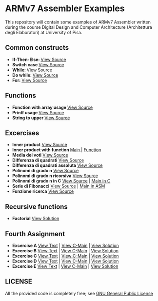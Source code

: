 # ARMv7 Assembler Examples
This repository will contain some examples of ARMv7 Assembler written during the course Digital Design and Computer Architecture (Architettura degli Elaboratori) at University of Pisa.

## Common constructs
* <b>If-Then-Else: </b> <a href="Common/ifthenelse.s" alt="If then else..">View Source</a>
* <b>Switch case </b> <a href="Common/switch.s" alt="Switch..">View Source</a>
* <b>While: </b> <a href="Common/while.s" alt="While..">View Source</a>
* <b>Do while: </b> <a href="Common/dowhile.s" alt="Do While..">View Source</a>
* <b>For: </b> <a href="Common/for.s" alt="For..">View Source</a>
## Functions
* <b>Function with array usage </b> <a href="Functions/arrayfunc.s" alt="Function with array usage..">View Source</a>
* <b>Printf usage </b> <a href="Functions/printf.s" alt="Printf usage..">View Source</a>
* <b>String to upper </b> <a href="Functions/strupper.s" alt="string to upper..">View Source</a>

## Excercises
* <b>Inner product</b> <a href="Excercises/innerproduct.s" alt="Excercise to calculate inner product..">View Source</a>
* <b>Inner product with function </b> <a href="Excercises/main.s" alt="Main">Main </a> | <a href="Excercises/IP.s" alt="Function for inner product"> Function</a>
* <b>Media dei voti</b> <a href="Excercises/mediavoti.s" alt="Excercise to calculate grades avg..">View Source</a>
* <b>Differenza di quadrati</b> <a href="Excercises/diffquad.s" alt="Excercise to calculate square difference">View Source</a>
* <b>Differenza di quadrati assoluta</b> <a href="Excercises/diffquadabs.s" alt="Excercise to calculate square difference in abs values">View Source</a>
* <b>Polinomi di grado n</b> <a href="Excercises/polypow.s" alt="Excercise to calculate polynomial exponentials.">View Source</a>
* <b>Polinomi di grado n ricorsiva</b> <a href="Excercises/polypowrec.s" alt="Excercise to calculate polynomial exponentials, recursively.">View Source</a>
* <b>Polinomi di grado n in C</b> <a href="Excercises/mypow.s" alt="Excercise to calculate polynomial exponentials. Usage of function in C.">View Source</a> | <a href="Excercises/main.c" alt="C program to test it">Main in C</a>
* <b>Serie di Fibonacci</b> <a href="Excercises/fibonacci.s" alt="Excercise to calculate Fibonacci serie.">View Source</a> | <a href="Excercises/mainFibo.s" alt="ASM program to test it with ATOI func">Main in ASM</a>
* <b>Funzione ricerca</b> <a href="Excercises/vecchioesame.s" alt="Excercise to a number inside a vector of int elements.">View Source</a>

## Recursive functions
* <b>Factorial</b> <a href="RFunctions/fact.s" alt="recursive factorial function">View Solution</a>
## Fourth Assignment
* <b>Excercise A</b> <a href="4Quiz/A/text.c" alt="TEXT">View Text</a> | <a href="4Quiz/A/main.c" alt="MAIN">View C-Main</a> | <a href="4Quiz/A/solution.s" alt="Excercise A">View Solution</a>
* <b>Excercise B</b> <a href="4Quiz/B/text.c" alt="TEXT">View Text</a> | <a href="4Quiz/B/main.c" alt="MAIN">View C-Main</a> |  <a href="4Quiz/B/solution.s" alt="Excercise B">View Solution</a>
* <b>Excercise C</b> <a href="4Quiz/C/text.c" alt="TEXT">View Text</a> | <a href="4Quiz/C/main.c" alt="MAIN">View C-Main</a> |  <a href="4Quiz/C/solution.s" alt="Excercise C">View Solution</a>
* <b>Excercise D</b> <a href="4Quiz/D/text.c" alt="TEXT">View Text</a> | <a href="4Quiz/D/main.c" alt="MAIN">View C-Main</a> |  <a href="4Quiz/D/solution.s" alt="Excercise D">View Solution</a>
* <b>Excercise E</b> <a href="4Quiz/E/text.c" alt="TEXT">View Text</a> | <a href="4Quiz/E/main.c" alt="MAIN">View C-Main</a> |  <a href="4Quiz/E/solution.s" alt="Excercise E">View Solution</a>

## LICENSE
All the provided code is completely free; see <a href="LICENSE"> GNU General Public License</a>